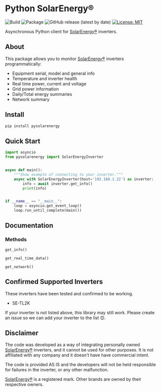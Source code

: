 # Python SolarEnergy®
![Build](https://github.com/hallenmaia/python-solarenergy/workflows/Build/badge.svg)
![Package](https://github.com/hallenmaia/python-solarenergy/workflows/Package/badge.svg)
![GitHub release (latest by date)](https://img.shields.io/github/v/release/hallenmaia/python-solarenergy)
[![License: MIT](https://img.shields.io/badge/License-MIT-yellow.svg)](https://opensource.org/licenses/MIT)

Asynchronous Python client for [SolarEnergy®](http://www.solarenergy.com.br) inverters.

## About

This package allows you to monitor [SolarEnergy®](http://www.solarenergy.com.br) inverters programmatically:

* Equipment serial, model and general info
* Temperature and inverter health
* Real time power, current and voltage
* Grid power information
* Daily/Total energy summaries
* Network summary

## Install

```bash
pip install pysolarenergy
```

## Quick Start

```python
import asyncio
from pysolarenergy import SolarEnergyInverter


async def main():
    """Show example of connecting to your inverter."""
    async with SolarEnergyInverter(host='192.168.1.22') as inverter:
        info = await inverter.get_info()
        print(info)


if __name__ == "__main__":
    loop = asyncio.get_event_loop()
    loop.run_until_complete(main())
```

## Documentation

### Methods

`get_info()`

`get_real_time_data()`

`get_network()`

## Confirmed Supported Inverters

These inverters have been tested and confirmed to be working.  

* SE-TL2K

If your inverter is not listed above, this library may still work. Please create an issue so we can add your inverter to the list 😊.

## Disclaimer

The code was developed as a way of integrating personally owned [SolarEnergy®](http://www.solarenergy.com.br) inverters, and it cannot be used for other purposes. It is not affiliated with any company and it doesn't have have commercial intent.

The code is provided AS IS and the developers will not be held responsible for failures in the inverter, or any other malfunction.

[SolarEnergy®](http://www.solarenergy.com.br) is a registered mark. Other brands are owned by their respective owners.